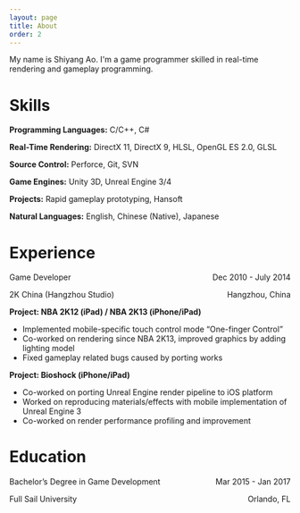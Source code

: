 ```yaml
---
layout: page
title: About
order: 2
---
```


My name is Shiyang Ao. I'm a game programmer skilled in real-time rendering and gameplay programming.

# Skills

**Programming Languages:** C/C++, C#

**Real-Time Rendering:** DirectX 11, DirectX 9, HLSL, OpenGL ES 2.0, GLSL

**Source Control:** Perforce, Git, SVN

**Game Engines:** Unity 3D, Unreal Engine 3/4

**Projects:** Rapid gameplay prototyping, Hansoft

**Natural Languages:** English, Chinese (Native), Japanese

# Experience
<p>
  Game Developer
  <span style="float: right">Dec 2010 - July 2014</span>
</p>
<p>
  2K China (Hangzhou Studio)
  <span style="float: right">Hangzhou, China</span>
</p>

**Project: NBA 2K12 (iPad) / NBA 2K13 (iPhone/iPad)**

* Implemented mobile-specific touch control mode “One-finger Control”
* Co-worked on rendering since NBA 2K13, improved graphics by adding lighting model
* Fixed gameplay related bugs caused by porting works

**Project: Bioshock (iPhone/iPad)**

* Co-worked on porting Unreal Engine render pipeline to iOS platform
* Worked on reproducing materials/effects with mobile implementation of Unreal Engine 3
* Co-worked on render performance profiling and improvement

# Education
<p>
  Bachelor’s Degree in Game Development
  <span style="float: right">Mar 2015 - Jan 2017</span>
</p>
<p>
  Full Sail University
  <span style="float: right">Orlando, FL</span>
</p>
